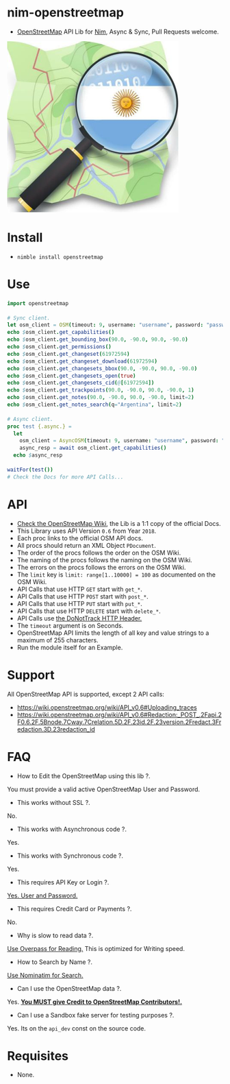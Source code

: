 # nim-openstreetmap

- [OpenStreetMap](https://openstreetmap.org) API Lib for [Nim](https://nim-lang.org), Async & Sync, Pull Requests welcome.

![OpenStreetMap](https://raw.githubusercontent.com/juancarlospaco/nim-overpass/master/osm.jpg "OpenStreetMap")


# Install

- `nimble install openstreetmap`


# Use

```nim
import openstreetmap

# Sync client.
let osm_client = OSM(timeout: 9, username: "username", password: "password")
echo $osm_client.get_capabilities()
echo $osm_client.get_bounding_box(90.0, -90.0, 90.0, -90.0)
echo $osm_client.get_permissions()
echo $osm_client.get_changeset(61972594)
echo $osm_client.get_changeset_download(61972594)
echo $osm_client.get_changesets_bbox(90.0, -90.0, 90.0, -90.0)
echo $osm_client.get_changesets_open(true)
echo $osm_client.get_changesets_cid(@[61972594])
echo $osm_client.get_trackpoints(90.0, -90.0, 90.0, -90.0, 1)
echo $osm_client.get_notes(90.0, -90.0, 90.0, -90.0, limit=2)
echo $osm_client.get_notes_search(q="Argentina", limit=2)

# Async client.
proc test {.async.} =
  let
    osm_client = AsyncOSM(timeout: 9, username: "username", password: "password")
    async_resp = await osm_client.get_capabilities()
  echo $async_resp

waitFor(test())
# Check the Docs for more API Calls...
```


# API

- [Check the OpenStreetMap Wiki](https://wiki.openstreetmap.org/wiki/API_v0.6), the Lib is a 1:1 copy of the official Docs.
- This Library uses API Version `0.6` from Year `2018`.
- Each proc links to the official OSM API docs.
- All procs should return an XML Object `PDocument`.
- The order of the procs follows the order on the OSM Wiki.
- The naming of the procs follows the naming on the OSM Wiki.
- The errors on the procs follows the errors on the OSM Wiki.
- The `limit` key is `limit: range[1..10000] = 100` as documented on the OSM Wiki.
- API Calls that use HTTP `GET` start with `get_*`.
- API Calls that use HTTP `POST` start with `post_*`.
- API Calls that use HTTP `PUT` start with `put_*`.
- API Calls that use HTTP `DELETE` start with `delete_*`.
- API Calls use [the DoNotTrack HTTP Header.](https://en.wikipedia.org/wiki/Do_Not_Track)
- The `timeout` argument is on Seconds.
- OpenStreetMap API limits the length of all key and value strings to a maximum of 255 characters.
- Run the module itself for an Example.


# Support

All OpenStreetMap API is supported, except 2 API calls:

- https://wiki.openstreetmap.org/wiki/API_v0.6#Uploading_traces
- https://wiki.openstreetmap.org/wiki/API_v0.6#Redaction:_POST_.2Fapi.2F0.6.2F.5Bnode.7Cway.7Crelation.5D.2F.23id.2F.23version.2Fredact.3Fredaction.3D.23redaction_id


# FAQ

- How to Edit the OpenStreetMap using this lib ?.

You must provide a valid active OpenStreetMap User and Password.

- This works without SSL ?.

No.

- This works with Asynchronous code ?.

Yes.

- This works with Synchronous code ?.

Yes.

- This requires API Key or Login ?.

[Yes. User and Password.](https://www.openstreetmap.org/user/new)

- This requires Credit Card or Payments ?.

No.

- Why is slow to read data ?.

[Use Overpass for Reading.](https://github.com/juancarlospaco/nim-overpass#nim-overpass) This is optimized for Writing speed.

- How to Search by Name ?.

[Use Nominatim for Search.](https://github.com/juancarlospaco/nim-nominatim#nim-nominatim)

- Can I use the OpenStreetMap data ?.

Yes. [**You MUST give Credit to OpenStreetMap Contributors!.**](https://wiki.openstreetmap.org/wiki/Legal_FAQ#3a._I_would_like_to_use_OpenStreetMap_maps._How_should_I_credit_you.3F)

- Can I use a Sandbox fake server for testing purposes ?.

Yes. Its on the `api_dev` const on the source code.


# Requisites

- None.
